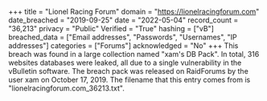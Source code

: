 +++
title = "Lionel Racing Forum"
domain = "https://lionelracingforum.com"
date_breached = "2019-09-25"
date = "2022-05-04"
record_count = "36,213"
privacy = "Public"
Verified = "True"
hashing = ["vB"]
breached_data = ["Email addresses", "Passwords", "Usernames", "IP addresses"]
categories = ["Forums"]
acknowledged = "No"
+++
This breach was found in a large collection named "xam's DB Pack". In total, 316 websites databases were leaked, all due to a single vulnerability in the vBulletin software. The breach pack was released on RaidForums by the user xam on October 17, 2019. The filename that this entry comes from is "lionelracingforum.com_36213.txt".
